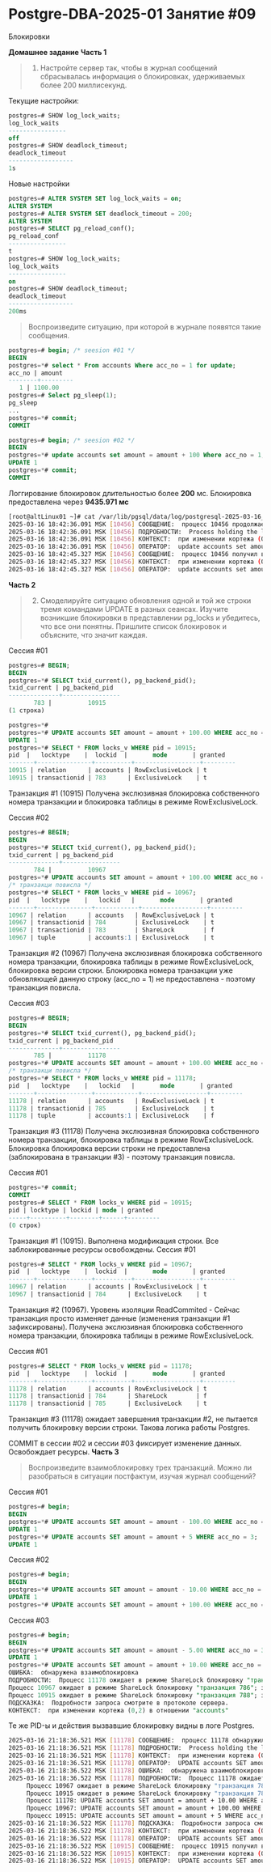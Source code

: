 # Postgre-DBA-2025-01 Занятие #09
Блокировки

**Домашнее задание**
**Часть 1**

> 1. Настройте сервер так, чтобы в журнал сообщений сбрасывалась информация о блокировках, удерживаемых более 200 миллисекунд.

Текущие настройки:
   ```sql
postgres=# SHOW log_lock_waits;
 log_lock_waits
----------------
 off
postgres=# SHOW deadlock_timeout;
 deadlock_timeout
------------------
 1s
   ```
Новые настройки
   ```sql
postgres=# ALTER SYSTEM SET log_lock_waits = on;
ALTER SYSTEM
postgres=# ALTER SYSTEM SET deadlock_timeout = 200;
ALTER SYSTEM
postgres=# SELECT pg_reload_conf();
 pg_reload_conf
----------------
 t
postgres=# SHOW log_lock_waits; 
 log_lock_waits
----------------
 on
postgres=# SHOW deadlock_timeout;
 deadlock_timeout
------------------
 200ms
   ```
> Воспроизведите ситуацию, при которой в журнале появятся такие сообщения.
   ```sql
postgres=# begin; /* seesion #01 */
BEGIN
postgres=*# select * From accounts Where acc_no = 1 for update;
 acc_no | amount
--------+---------
      1 | 1100.00
postgres=# Select pg_sleep(1);
 pg_sleep
...
postgres=*# commit;
COMMIT

postgres=# begin; /* seesion #02 */
BEGIN
postgres=*# update accounts set amount = amount + 100 Where acc_no = 1;
UPDATE 1
postgres=*# commit;
COMMIT
   ```

Логгирование блокировок длительностью более **200** мс. Блокировка предоставлена через **9435.971 мс**
   ```sh
[root@altLinux01 ~]# cat /var/lib/pgsql/data/log/postgresql-2025-03-16_181752.log
2025-03-16 18:42:36.091 MSK [10456] СООБЩЕНИЕ:  процесс 10456 продолжает ожидать в режиме ShareLock блокировку "транзакция 755" в течение 200.701 мс
2025-03-16 18:42:36.091 MSK [10456] ПОДРОБНОСТИ:  Process holding the lock: 10332. Wait queue: 10456.
2025-03-16 18:42:36.091 MSK [10456] КОНТЕКСТ:  при изменении кортежа (0,5) в отношении "accounts"
2025-03-16 18:42:36.091 MSK [10456] ОПЕРАТОР:  update accounts set amount = amount + 100 Where acc_no = 1;
2025-03-16 18:42:45.327 MSK [10456] СООБЩЕНИЕ:  процесс 10456 получил в режиме ShareLock блокировку "транзакция 755" через 9435.971 мс
2025-03-16 18:42:45.327 MSK [10456] КОНТЕКСТ:  при изменении кортежа (0,5) в отношении "accounts"
2025-03-16 18:42:45.327 MSK [10456] ОПЕРАТОР:  update accounts set amount = amount + 100 Where acc_no = 1;
   ```
**Часть 2**
> 2. Смоделируйте ситуацию обновления одной и той же строки тремя командами UPDATE в разных сеансах.
> Изучите возникшие блокировки в представлении pg_locks и убедитесь, что все они понятны.
> Пришлите список блокировок и объясните, что значит каждая.

Сессия #01
   ```sql
postgres=# BEGIN;
BEGIN
postgres=*# SELECT txid_current(), pg_backend_pid();
 txid_current | pg_backend_pid
--------------+----------------
          783 |          10915
(1 строка)

postgres=*#
postgres=*# UPDATE accounts SET amount = amount + 100.00 WHERE acc_no = 1;
UPDATE 1
postgres=*# SELECT * FROM locks_v WHERE pid = 10915;
  pid  |   locktype    |  lockid  |       mode       | granted
-------+---------------+----------+------------------+---------
 10915 | relation      | accounts | RowExclusiveLock | t
 10915 | transactionid | 783      | ExclusiveLock    | t
   ```
Транзакция #1 (10915) Получена экслюзивная блокировка собственного номера транзакции и блокировка таблицы в режиме RowExclusiveLock.


Сессия #02
   ```sql
postgres=# BEGIN;
BEGIN
postgres=*# SELECT txid_current(), pg_backend_pid();
 txid_current | pg_backend_pid
--------------+----------------
          784 |          10967
postgres=*# UPDATE accounts SET amount = amount + 100.00 WHERE acc_no = 1;
/* транзакци повисла */
postgres=*# SELECT * FROM locks_v WHERE pid = 10967;
  pid  |   locktype    |   lockid   |       mode       | granted
-------+---------------+------------+------------------+---------
 10967 | relation      | accounts   | RowExclusiveLock | t
 10967 | transactionid | 784        | ExclusiveLock    | t
 10967 | transactionid | 783        | ShareLock        | f
 10967 | tuple         | accounts:1 | ExclusiveLock    | t
  ```
Транзакция #2 (10967) Получена экслюзивная блокировка собственного номера транзакции, блокировка таблицы в режиме RowExclusiveLock, блокировка версии строки.
Блокировка номера транзакции уже обновляющей данную строку (acc_no = 1) не предоставлена - поэтому транзакция повисла.

Сессия #03
   ```sql
postgres=# BEGIN;
BEGIN
postgres=*# SELECT txid_current(), pg_backend_pid();
 txid_current | pg_backend_pid
--------------+----------------
          785 |          11178
postgres=*# UPDATE accounts SET amount = amount + 100.00 WHERE acc_no = 1;
/* транзакци повисла */
postgres=*# SELECT * FROM locks_v WHERE pid = 11178;
  pid  |   locktype    |   lockid   |       mode       | granted
-------+---------------+------------+------------------+---------
 11178 | relation      | accounts   | RowExclusiveLock | t
 11178 | transactionid | 785        | ExclusiveLock    | t
 11178 | tuple         | accounts:1 | ExclusiveLock    | f
  ```
Транзакция #3 (11178) Получена экслюзивная блокировка собственного номера транзакции, блокировка таблицы в режиме RowExclusiveLock.
Блокировка блокировка версии строки не предоставлена (заблокирована в транзакции #3) - поэтому транзакция повисла.


Сессия #01
   ```sql
postgres=*# commit;
COMMIT
postgres=# SELECT * FROM locks_v WHERE pid = 10915;
 pid | locktype | lockid | mode | granted
-----+----------+--------+------+---------
(0 строк)
  ```

Транзакция #1 (10915). Выполнена модификация строки. Все заблокированные ресурсы освобождены.
Сессия #01
   ```sql
postgres=# SELECT * FROM locks_v WHERE pid = 10967;
  pid  |   locktype    |  lockid  |       mode       | granted
-------+---------------+----------+------------------+---------
 10967 | relation      | accounts | RowExclusiveLock | t
 10967 | transactionid | 784      | ExclusiveLock    | t
 ```

Транзакция #2 (10967). Уровень изоляции ReadCommited - Сейчас транзакция просто изменяет данные (изменения транзакции #1 зафиксированы). 
Получена экслюзивная блокировка собственного номера транзакции, блокировка таблицы в режиме RowExclusiveLock.

Сессия #01
   ```sql
postgres=# SELECT * FROM locks_v WHERE pid = 11178;
  pid  |   locktype    |  lockid  |       mode       | granted
-------+---------------+----------+------------------+---------
 11178 | relation      | accounts | RowExclusiveLock | t
 11178 | transactionid | 784      | ShareLock        | f
 11178 | transactionid | 785      | ExclusiveLock    | t
 ```

Транзакция #3 (11178) ожидает завершения транзакции #2, не пытается получить блокировку версии строки. Такова логика работы Postgres.

COMMIT в сессии #02 и сессии #03 фиксирует изменение данных. Освобождает ресурсы. 
**Часть 3**
>Воспроизведите взаимоблокировку трех транзакций. Можно ли разобраться в ситуации постфактум, изучая журнал сообщений?

Сессия #01
   ```sql
postgres=# begin;
BEGIN
postgres=*# UPDATE accounts SET amount = amount - 100.00 WHERE acc_no = 1;
UPDATE 1
postgres=*# UPDATE accounts SET amount = amount + 5 WHERE acc_no = 3;
UPDATE 1
   ```
Сессия #02
   ```sql
postgres=# begin;
BEGIN
postgres=*# UPDATE accounts SET amount = amount - 10.00 WHERE acc_no = 2;
UPDATE 1
postgres=*# UPDATE accounts SET amount = amount + 100.00 WHERE acc_no = 1;
   ```
Сессия #03
   ```sql
postgres=# begin;
BEGIN
postgres=*# UPDATE accounts SET amount = amount - 5.00 WHERE acc_no = 3;
UPDATE 1
postgres=*# UPDATE accounts SET amount = amount + 10.00 WHERE acc_no = 2;
ОШИБКА:  обнаружена взаимоблокировка
ПОДРОБНОСТИ:  Процесс 11178 ожидает в режиме ShareLock блокировку "транзакция 787"; заблокирован процессом 10967.
Процесс 10967 ожидает в режиме ShareLock блокировку "транзакция 786"; заблокирован процессом 10915.
Процесс 10915 ожидает в режиме ShareLock блокировку "транзакция 788"; заблокирован процессом 11178.
ПОДСКАЗКА:  Подробности запроса смотрите в протоколе сервера.
КОНТЕКСТ:  при изменении кортежа (0,2) в отношении "accounts"
   ```

Те же PID-ы и действия вызвавшие блокировку видны в логе Postgres.
   ```sh
2025-03-16 21:18:36.521 MSK [11178] СООБЩЕНИЕ:  процесс 11178 обнаружил взаимоблокировку, ожидая в режиме ShareLock блокировку "транзакция 787" в течение 200.304 мс
2025-03-16 21:18:36.521 MSK [11178] ПОДРОБНОСТИ:  Process holding the lock: 10967. Wait queue: .
2025-03-16 21:18:36.521 MSK [11178] КОНТЕКСТ:  при изменении кортежа (0,2) в отношении "accounts"
2025-03-16 21:18:36.521 MSK [11178] ОПЕРАТОР:  UPDATE accounts SET amount = amount + 10.00 WHERE acc_no = 2;
2025-03-16 21:18:36.522 MSK [11178] ОШИБКА:  обнаружена взаимоблокировка
2025-03-16 21:18:36.522 MSK [11178] ПОДРОБНОСТИ:  Процесс 11178 ожидает в режиме ShareLock блокировку "транзакция 787"; заблокирован процессом 10967.
        Процесс 10967 ожидает в режиме ShareLock блокировку "транзакция 786"; заблокирован процессом 10915.
        Процесс 10915 ожидает в режиме ShareLock блокировку "транзакция 788"; заблокирован процессом 11178.
        Процесс 11178: UPDATE accounts SET amount = amount + 10.00 WHERE acc_no = 2;
        Процесс 10967: UPDATE accounts SET amount = amount + 100.00 WHERE acc_no = 1;
        Процесс 10915: UPDATE accounts SET amount = amount + 5 WHERE acc_no = 3;
2025-03-16 21:18:36.522 MSK [11178] ПОДСКАЗКА:  Подробности запроса смотрите в протоколе сервера.
2025-03-16 21:18:36.522 MSK [11178] КОНТЕКСТ:  при изменении кортежа (0,2) в отношении "accounts"
2025-03-16 21:18:36.522 MSK [11178] ОПЕРАТОР:  UPDATE accounts SET amount = amount + 10.00 WHERE acc_no = 2;
2025-03-16 21:18:36.522 MSK [10915] СООБЩЕНИЕ:  процесс 10915 получил в режиме ShareLock блокировку "транзакция 788" через 65585.346 мс
2025-03-16 21:18:36.522 MSK [10915] КОНТЕКСТ:  при изменении кортежа (0,3) в отношении "accounts"
2025-03-16 21:18:36.522 MSK [10915] ОПЕРАТОР:  UPDATE accounts SET amount = amount + 5 WHERE acc_no = 3;
   ```

